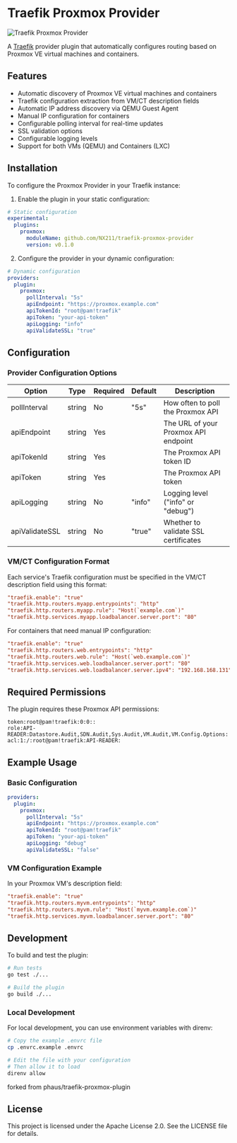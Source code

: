 # Traefik Proxmox Provider

![Traefik Proxmox Provider](https://raw.githubusercontent.com/nx211/traefik-proxmox-provider/main/.assets/icon.png)

A [Traefik](https://traefik.io/) provider plugin that automatically configures routing based on Proxmox VE virtual machines and containers.

## Features

* Automatic discovery of Proxmox VE virtual machines and containers
* Traefik configuration extraction from VM/CT description fields
* Automatic IP address discovery via QEMU Guest Agent
* Manual IP configuration for containers
* Configurable polling interval for real-time updates
* SSL validation options
* Configurable logging levels
* Support for both VMs (QEMU) and Containers (LXC)

## Installation

To configure the Proxmox Provider in your Traefik instance:

1. Enable the plugin in your static configuration:

```yaml
# Static configuration
experimental:
  plugins:
    proxmox:
      moduleName: github.com/NX211/traefik-proxmox-provider
      version: v0.1.0
```

2. Configure the provider in your dynamic configuration:

```yaml
# Dynamic configuration
providers:
  plugin:
    proxmox:
      pollInterval: "5s"
      apiEndpoint: "https://proxmox.example.com"
      apiTokenId: "root@pam!traefik"
      apiToken: "your-api-token"
      apiLogging: "info"
      apiValidateSSL: "true"
```

## Configuration

### Provider Configuration Options

| Option | Type | Required | Default | Description |
|--------|------|----------|---------|-------------|
| pollInterval | string | No | "5s" | How often to poll the Proxmox API |
| apiEndpoint | string | Yes | | The URL of your Proxmox API endpoint |
| apiTokenId | string | Yes | | The Proxmox API token ID |
| apiToken | string | Yes | | The Proxmox API token |
| apiLogging | string | No | "info" | Logging level ("info" or "debug") |
| apiValidateSSL | string | No | "true" | Whether to validate SSL certificates |

### VM/CT Configuration Format

Each service's Traefik configuration must be specified in the VM/CT description field using this format:

```ini
"traefik.enable": "true" 
"traefik.http.routers.myapp.entrypoints": "http" 
"traefik.http.routers.myapp.rule": "Host(`example.com`)" 
"traefik.http.services.myapp.loadbalancer.server.port": "80"
```

For containers that need manual IP configuration:

```ini
"traefik.enable": "true"
"traefik.http.routers.web.entrypoints": "http"
"traefik.http.routers.web.rule": "Host(`web.example.com`)"
"traefik.http.services.web.loadbalancer.server.port": "80"
"traefik.http.services.web.loadbalancer.server.ipv4": "192.168.168.131" 
```

## Required Permissions

The plugin requires these Proxmox API permissions:

```
token:root@pam!traefik:0:0::
role:API-READER:Datastore.Audit,SDN.Audit,Sys.Audit,VM.Audit,VM.Config.Options:
acl:1:/:root@pam!traefik:API-READER:
```

## Example Usage

### Basic Configuration

```yaml
providers:
  plugin:
    proxmox:
      pollInterval: "5s"
      apiEndpoint: "https://proxmox.example.com"
      apiTokenId: "root@pam!traefik"
      apiToken: "your-api-token"
      apiLogging: "debug"
      apiValidateSSL: "false"
```

### VM Configuration Example

In your Proxmox VM's description field:

```ini
"traefik.enable": "true" 
"traefik.http.routers.myvm.entrypoints": "http" 
"traefik.http.routers.myvm.rule": "Host(`myvm.example.com`)" 
"traefik.http.services.myvm.loadbalancer.server.port": "80"
```

## Development

To build and test the plugin:

```bash
# Run tests
go test ./...

# Build the plugin
go build ./...
```

### Local Development

For local development, you can use environment variables with direnv:

```bash
# Copy the example .envrc file
cp .envrc.example .envrc

# Edit the file with your configuration
# Then allow it to load
direnv allow
```

forked from phaus/traefik-proxmox-plugin

## License

This project is licensed under the Apache License 2.0. See the LICENSE file for details.
